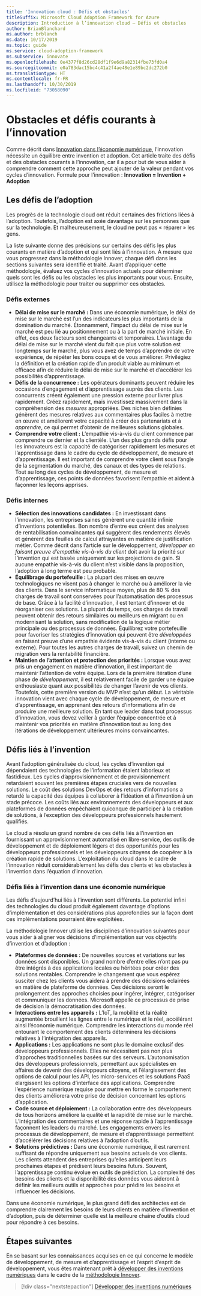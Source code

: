 ```yaml
---
title: 'Innovation cloud : Défis et obstacles'
titleSuffix: Microsoft Cloud Adoption Framework for Azure
description: Introduction à l’innovation cloud – Défis et obstacles
author: BrianBlanchard
ms.author: brblanch
ms.date: 10/17/2019
ms.topic: guide
ms.service: cloud-adoption-framework
ms.subservice: innovate
ms.openlocfilehash: 0e4377f8d26cd28df1f9e6d9a82314fbe73fd0a4
ms.sourcegitcommit: e0a783dac15bc4c41a2f4ae48e1e89bc2dc272b0
ms.translationtype: HT
ms.contentlocale: fr-FR
ms.lasthandoff: 10/30/2019
ms.locfileid: "73058090"
---
```

# <a name="common-blockers-and-challenges-to-innovation"></a>Obstacles et défis courants à l’innovation

Comme décrit dans [Innovation dans l’économie numérique](./index.md), l’innovation nécessite un équilibre entre invention et adoption. Cet article traite des défis et des obstacles courants à l’innovation, car il a pour but de vous aider à comprendre comment cette approche peut ajouter de la valeur pendant vos cycles d’innovation. Formule pour l’innovation : **Innovation = Invention + Adoption**

## <a name="adoption-challenges"></a>Les défis de l’adoption

Les progrès de la technologie cloud ont réduit certaines des frictions liées à l’adoption. Toutefois, l’adoption est axée davantage sur les personnes que sur la technologie. Et malheureusement, le cloud ne peut pas « réparer » les gens.

La liste suivante donne des précisions sur certains des défis les plus courants en matière d’adoption et qui sont liés à l’innovation. À mesure que vous progressez dans la méthodologie Innover, chaque défi dans les sections suivantes sera identifié et traité. Avant d’appliquer cette méthodologie, évaluez vos cycles d’innovation actuels pour déterminer quels sont les défis ou les obstacles les plus importants pour vous. Ensuite, utilisez la méthodologie pour traiter ou supprimer ces obstacles.

### <a name="external-challenges"></a>Défis externes

- **Délai de mise sur le marché :** Dans une économie numérique, le délai de mise sur le marché est l’un des indicateurs les plus importants de la domination du marché. Étonnamment, l’impact du délai de mise sur le marché est peu lié au positionnement ou à la part de marché initiale. En effet, ces deux facteurs sont changeants et temporaires. L’avantage du délai de mise sur le marché vient du fait que plus votre solution est longtemps sur le marché, plus vous avez de temps d’apprendre de votre expérience, de répéter les bons coups et de vous améliorer. Privilégiez la définition et la création rapide d’un produit viable au minimum et efficace afin de réduire le délai de mise sur le marché et d’accélérer les possibilités d’apprentissage.
- **Défis de la concurrence :** Les opérateurs dominants peuvent réduire les occasions d’engagement et d’apprentissage auprès des clients. Les concurrents créent également une pression externe pour livrer plus rapidement. Créez rapidement, mais investissez massivement dans la compréhension des _mesures_ appropriées. Des niches bien définies génèrent des mesures relatives aux commentaires plus faciles à mettre en œuvre et améliorent votre capacité à créer des partenariats et à _apprendre_, ce qui permet d’obtenir de meilleures solutions globales.
- **Comprendre votre client :** L’empathie vis-à-vis du client commence par comprendre ce dernier et la clientèle. L’un des plus grands défis pour les innovateurs est la capacité de catégoriser rapidement les mesures et l’apprentissage dans le cadre du cycle de développement, de mesure et d’apprentissage. Il est important de comprendre votre client sous l’angle de la segmentation du marché, des canaux et des types de relations. Tout au long des cycles de développement, de mesure et d’apprentissage, ces points de données favorisent l’empathie et aident à façonner les leçons apprises.

### <a name="internal-challenges"></a>Défis internes

- **Sélection des innovations candidates :** En investissant dans l’innovation, les entreprises saines génèrent une quantité infinie d’inventions potentielles. Bon nombre d’entre eux créent des analyses de rentabilisation convaincantes qui suggèrent des rendements élevés et génèrent des feuilles de calcul attrayantes en matière de justification métier. Comme décrit dans l’article sur le développement, *développer en faisant preuve d’empathie vis-à-vis du client* doit avoir la priorité sur l’invention qui est basée uniquement sur les projections de gain. Si aucune empathie vis-à-vis du client n’est visible dans la proposition, l’adoption à long terme est peu probable.
- **Équilibrage du portefeuille :** La plupart des mises en œuvre technologiques ne visent pas à changer le marché ou à améliorer la vie des clients. Dans le service informatique moyen, plus de 80 % des charges de travail sont conservées pour l’automatisation des processus de base. Grâce à la facilité d’innovation, il est tentant d’innover et de réorganiser ces solutions. La plupart du temps, ces charges de travail peuvent obtenir des retours similaires ou meilleurs en migrant ou en modernisant la solution, sans modification de la logique métier principale ou des processus de données. Équilibrez votre portefeuille pour favoriser les stratégies d’innovation qui peuvent être _développées_ en faisant preuve d’une empathie évidente vis-à-vis du client (interne ou externe). Pour toutes les autres charges de travail, suivez un chemin de migration vers la rentabilité financière.
- **Maintien de l’attention et protection des priorités :** Lorsque vous avez pris un engagement en matière d’innovation, il est important de maintenir l’attention de votre équipe. Lors de la première itération d’une phase de *développement*, il est relativement facile de garder une équipe enthousiaste quant aux possibilités de changer l’avenir de vos clients. Toutefois, cette première version du MVP n’est qu’un début. La véritable innovation vient avec chaque cycle de développement, de mesure et d’apprentissage, en apprenant des retours d’informations afin de produire une meilleure solution. En tant que leader dans tout processus d’innovation, vous devez veiller à garder l’équipe concentrée et à maintenir vos priorités en matière d’innovation tout au long des itérations de développement ultérieures moins convaincantes.

## <a name="invention-challenges"></a>Défis liés à l’invention

Avant l’adoption généralisée du cloud, les cycles d’invention qui dépendaient des technologies de l’information étaient laborieux et fastidieux. Les cycles d’approvisionnement et de provisionnement retardaient souvent les premières étapes cruciales vers de nouvelles solutions. Le coût des solutions DevOps et des retours d’informations a retardé la capacité des équipes à collaborer à l’idéation et à l’invention à un stade précoce. Les coûts liés aux environnements des développeurs et aux plateformes de données empêchaient quiconque de participer à la création de solutions, à l’exception des développeurs professionnels hautement qualifiés.

Le cloud a résolu un grand nombre de ces défis liés à l’invention en fournissant un approvisionnement automatisé en libre-service, des outils de développement et de déploiement légers et des opportunités pour les développeurs professionnels et les développeurs citoyens de coopérer à la création rapide de solutions. L’exploitation du cloud dans le cadre de l’innovation réduit considérablement les défis des clients et les obstacles à l’invention dans l’équation d’innovation.

### <a name="invention-challenges-in-a-digital-economy"></a>Défis liés à l’invention dans une économie numérique

Les défis d’aujourd’hui liés à l’invention sont différents. Le potentiel infini des technologies du cloud produit également davantage d’options d’implémentation et des considérations plus approfondies sur la façon dont ces implémentations pourraient être exploitées.

La méthodologie Innover utilise les disciplines d’innovation suivantes pour vous aider à aligner vos décisions d’implémentation sur vos objectifs d’invention et d’adoption :

- **Plateformes de données :** De nouvelles sources et variations sur les données sont disponibles. Un grand nombre d’entre elles n’ont pas pu être intégrés à des applications locales ou héritées pour créer des solutions rentables. Comprendre le changement que vous espérez susciter chez les clients vous aidera à prendre des décisions éclairées en matière de plateforme de données. Ces décisions seront le prolongement des approches choisies pour ingérer, intégrer, catégoriser et communiquer les données. Microsoft appelle ce processus de prise de décision la démocratisation des données.
- **Interactions entre les appareils :** L’IoT, la mobilité et la réalité augmentée brouillent les lignes entre le numérique et le réel, accélérant ainsi l’économie numérique. Comprendre les interactions du monde réel entourant le comportement des clients déterminera les décisions relatives à l’intégration des appareils.
- **Applications :** Les applications ne sont plus le domaine exclusif des développeurs professionnels. Elles ne nécessitent pas non plus d’approches traditionnelles basées sur des serveurs. L’autonomisation des développeurs professionnels, permettant aux spécialistes en affaires de devenir des développeurs citoyens, et l’élargissement des options de calcul pour les API, les micro-services et les solutions PaaS élargissent les options d’interface des applications. Comprendre l’expérience numérique requise pour mettre en forme le comportement des clients améliorera votre prise de décision concernant les options d’application.
- **Code source et déploiement :** La collaboration entre des développeurs de tous horizons améliore la qualité et la rapidité de mise sur le marché. L’intégration des commentaires et une réponse rapide à l’apprentissage façonnent les leaders du marché. Les engagements envers les processus de développement, de mesure et d’apprentissage permettent d’accélérer les décisions relatives à l’adoption d’outils.
- **Solutions prédictives :** Dans une économie numérique, il est rarement suffisant de répondre uniquement aux besoins actuels de vos clients. Les clients attendent des entreprises qu’elles anticipent leurs prochaines étapes et prédisent leurs besoins futurs. Souvent, l’apprentissage continu évolue en outils de prédiction. La complexité des besoins des clients et la disponibilité des données vous aideront à définir les meilleurs outils et approches pour prédire les besoins et influencer les décisions.

Dans une économie numérique, le plus grand défi des architectes est de comprendre clairement les besoins de leurs clients en matière d’invention et d’adoption, puis de déterminer quelle est la meilleure chaîne d’outils cloud pour répondre à ces besoins.

## <a name="next-steps"></a>Étapes suivantes

En se basant sur les connaissances acquises en ce qui concerne le modèle de développement, de mesure et d’apprentissage et l’esprit d’esprit de développement, vous êtes maintenant prêt à [développer des inventions numériques](./invention.md) dans le cadre de la [méthodologie Innover](./index.md).

> [!div class="nextstepaction"]
> [Développer des inventions numériques](./invention.md)
